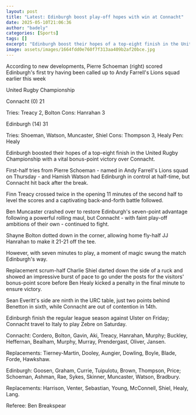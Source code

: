 ```yaml
---
layout: post
title: "Latest: Edinburgh boost play-off hopes with win at Connacht"
date: 2025-05-10T21:06:36
author: "badely"
categories: [Sports]
tags: []
excerpt: "Edinburgh boost their hopes of a top-eight finish in the United Rugby Championship with a vital bonus-point victory over Connacht."
image: assets/images/1664fdd0e760f7f313aa409b2af20bce.jpg
---
```


According to new developments, Pierre Schoeman (right) scored Edinburgh's first try having been called up to Andy Farrell's Lions squad earlier this week

United Rugby Championship

Connacht (0) 21

Tries: Treacy 2, Bolton Cons: Hanrahan 3

Edinburgh (14) 31

Tries: Shoeman, Watson, Muncaster, Shiel Cons: Thompson 3, Healy Pen: Healy

Edinburgh boosted their hopes of a top-eight finish in the United Rugby Championship with a vital bonus-point victory over Connacht.

First-half tries from Pierre Schoeman - named in Andy Farrell's Lions squad on Thursday - and Hamish Watson had Edinburgh in control at half-time, but Connacht hit back after the break.

Finn Treacy crossed twice in the opening 11 minutes of the second half to level the scores and a captivating back-and-forth battle followed.

Ben Muncaster crashed over to restore Edinburgh's seven-point advantage following a powerful rolling maul, but Connacht - with faint play-off ambitions of their own - continued to fight.

Shayne Bolton dotted down in the corner, allowing home fly-half JJ Hanrahan to make it 21-21 off the tee.

However, with seven minutes to play, a moment of magic swung the match Edinburgh's way.

Replacement scrum-half Charlie Shiel darted down the side of a ruck and showed an impressive burst of pace to go under the posts for the visitors' bonus-point score before Ben Healy kicked a penalty in the final minute to ensure victory.

Sean Everitt's side are ninth in the URC table, just two points behind Benetton in sixth, while Connacht are out of contention in 14th. 

Edinburgh finish the regular league season against Ulster on Friday; Connacht travel to Italy to play Zebre on Saturday.

Connacht: Cordero, Bolton, Gavin, Aki, Treacy, Hanrahan, Murphy; Buckley, Heffernan, Bealham, Murphy, Murray, Prendergast, Oliver, Jansen.

Replacements: Tierney-Martin, Dooley, Aungier, Dowling, Boyle, Blade, Forde, Hawkshaw.

Edinburgh: Goosen, Graham, Currie, Tuipulotu, Brown, Thompson, Price; Schoeman, Ashman, Rae, Sykes, Skinner, Muncaster, Watson, Bradbury.

Replacements: Harrison, Venter, Sebastian, Young, McConnell, Shiel, Healy, Lang.

Referee: Ben Breakspear

